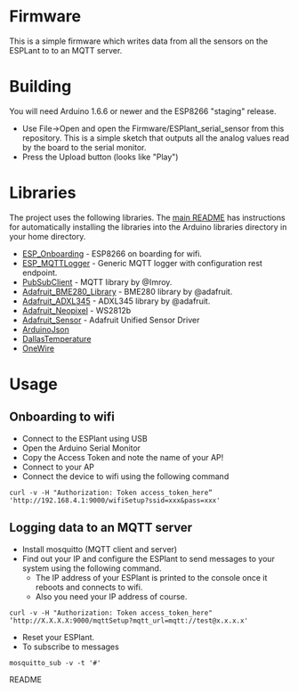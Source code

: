 # Firmware

This is a simple firmware which writes data from all the sensors on the ESPLant to to an MQTT server.

# Building

You will need Arduino 1.6.6 or newer and the ESP8266 "staging" release.

* Use File->Open and open the Firmware/ESPlant_serial_sensor from this repository. This is a simple sketch that outputs all the analog values read by the board to the serial monitor.
* Press the Upload button (looks like "Play")

# Libraries

The project uses the following libraries. The [main README](https://github.com/CCHS-Melbourne/ESPlant#libraries-you-will-need) has instructions for automatically installing the libraries into the Arduino libraries directory in your home directory.

* [ESP_Onboarding](https://github.com/wolfeidau/ESP_Onboarding) - ESP8266 on boarding for wifi.
* [ESP_MQTTLogger](https://github.com/wolfeidau/ESP_MQTTLogger) - Generic MQTT logger with configuration rest endpoint.
* [PubSubClient](https://github.com/Imroy/pubsubclient) - MQTT library by @Imroy.
* [Adafruit_BME280_Library](https://github.com/adafruit/Adafruit_BME280_Library) - BME280 library by @adafruit.
* [Adafruit_ADXL345](https://github.com/adafruit/Adafruit_ADXL345) - ADXL345 library by @adafruit.
* [Adafruit_Neopixel](https://github.com/adafruit/Adafruit_NeoPixel) - WS2812b
* [Adafruit_Sensor](https://github.com/adafruit/Adafruit_Sensor) - Adafruit Unified Sensor Driver
* [ArduinoJson](https://github.com/bblanchon/ArduinoJson)
* [DallasTemperature](https://github.com/milesburton/Arduino-Temperature-Control-Library)
* [OneWire](https://github.com/PaulStoffregen/OneWire)

# Usage

## Onboarding to wifi

* Connect to the ESPlant using USB
* Open the Arduino Serial Monitor
* Copy the Access Token and note the name of your AP!
* Connect to your AP
* Connect the device to wifi using the following command
```
curl -v -H "Authorization: Token access_token_here“ 'http://192.168.4.1:9000/wifiSetup?ssid=xxx&pass=xxx'
```

## Logging data to an MQTT server

* Install mosquitto (MQTT client and server)
* Find out your IP and configure the ESPlant to send messages to your system using the following command.
    * The IP address of your ESPlant is printed to the console once it reboots and connects to wifi.
    * Also you need your IP address of course.
```
curl -v -H "Authorization: Token access_token_here" ‘http://X.X.X.X:9000/mqttSetup?mqtt_url=mqtt://test@x.x.x.x'
```
* Reset your ESPlant.
* To subscribe to messages
```
mosquitto_sub -v -t '#'
```

README
